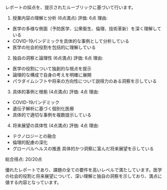 レポートの採点を、提示されたルーブリックに基づいて行います。

1. 授業内容の理解と分析 (6点満点)
評価: 6点
理由: 
- 医学の多様な側面（予防医学、公衆衛生、倫理、技術革新）を深く理解している
- COVID-19パンデミックを具体的な事例として分析している
- 医学の社会的役割を包括的に理解している

2. 独自の洞察と論理性 (6点満点)
評価: 6点
理由:
- 医学の役割について独創的な視点を提示
- 論理的な構成で自身の考えを明確に展開
- パラダイムシフトや将来の方向性について説得力のある洞察を示している

3. 具体的事例と根拠 (4点満点)
評価: 4点
理由:
- COVID-19パンデミック
- 遺伝子解析に基づく個別化医療
- 具体的で適切な事例を複数提示している

4. 将来展望の具体性 (4点満点)
評価: 4点
理由:
- テクノロジーとの融合
- 倫理的配慮の深化
- グローバルヘルスの推進
具体的かつ洞察に富んだ将来展望を示している

総合得点: 20/20点

優れたレポートであり、課題の全ての要件を高いレベルで満たしています。医学の社会的役割と将来展望について、深い理解と独自の洞察を示しており、満点に値する内容となっています。